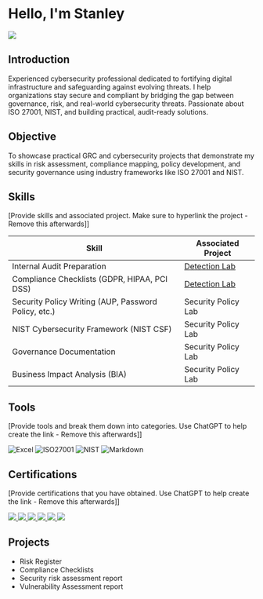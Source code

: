 # Hello, I'm Stanley
<a href="https://linkedin.com/in/nzube-kanu-93011b148" target="_blank">
  <img src="https://img.shields.io/badge/-LinkedIn-0072b1?&style=for-the-badge&logo=linkedin&logoColor=white" />
</a>

## Introduction
Experienced cybersecurity professional dedicated to fortifying digital infrastructure and safeguarding against evolving threats. I help organizations stay secure and compliant by bridging the gap between governance, risk, and real-world cybersecurity threats. Passionate about ISO 27001, NIST, and building practical, audit-ready solutions.

## Objective

To showcase practical GRC and cybersecurity projects that demonstrate my skills in risk assessment, compliance mapping, policy development, and security governance using industry frameworks like ISO 27001 and NIST.

## Skills
[Provide skills and associated project. Make sure to hyperlink the project - Remove this afterwards]]

| Skill                                         | Associated Project         |
|-----------------------------------------------|----------------------------|
| Internal Audit Preparation         | <a href="https://google.com">Detection Lab</a>|
| Compliance Checklists (GDPR, HIPAA, PCI DSS) | <a href="https://google.com">Detection Lab</a>|
| Security Policy Writing (AUP, Password Policy, etc.)      | Security Policy Lab|
| NIST Cybersecurity Framework (NIST CSF)     | Security Policy Lab|
| Governance Documentation              | Security Policy Lab|
| Business Impact Analysis (BIA) | Security Policy Lab|

## Tools
[Provide tools and break them down into categories. Use ChatGPT to help create the link - Remove this afterwards]]

![Excel](https://img.shields.io/badge/Excel-217346?style=for-the-badge&logo=microsoft-excel&logoColor=white)
![ISO27001](https://img.shields.io/badge/ISO-27001-blue?style=for-the-badge)
![NIST](https://img.shields.io/badge/NIST-CSF-orange?style=for-the-badge)
![Markdown](https://img.shields.io/badge/Markdown-000000?style=for-the-badge&logo=markdown&logoColor=white)


## Certifications
[Provide certifications that you have obtained. Use ChatGPT to help create the link - Remove this afterwards]]
<div>

<a href="https://www.isc2.org/certifications/cc" target="_blank">
  <img src="https://img.shields.io/badge/ISC2%20CC-Certified%20in%20Cybersecurity-blue?style=for-the-badge&logo=ISC2&logoColor=white" />
</a>

<a href="https://pecb.com/certifications/iso-iec-27001" target="_blank">
  <img src="https://img.shields.io/badge/ISO%2FIEC%2027001-Lead%20Implementer-blue?style=for-the-badge&logo=ISO&logoColor=white" />
</a>

<a href="https://www.isaca.org/credentialing/crisc" target="_blank">
  <img src="https://img.shields.io/badge/ISACA-CRISC-orange?style=for-the-badge&logo=ISACA&logoColor=white" />
</a>

<a href="https://www.isaca.org/credentialing/cism" target="_blank">
  <img src="https://img.shields.io/badge/ISACA-CISM-blue?style=for-the-badge&logo=ISACA&logoColor=white" />
</a>

<a href="https://www.pcisecuritystandards.org" target="_blank">
  <img src="https://img.shields.io/badge/PCI%20DSS-Awareness%20Training-red?style=for-the-badge&logo=PCI&logoColor=white" />
</a>

<img src="https://img.shields.io/badge/-Security%2B-FF0000?&style=for-the-badge&logo=CompTIA&logoColor=white" />

## Projects
- Risk Register
- Compliance Checklists
- Security risk assessment report
- Vulnerability Assessment report
  

